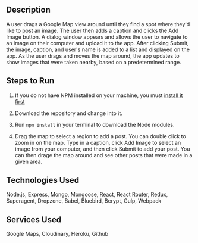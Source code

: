 ## Description

A user drags a Google Map view around until they find a spot where they'd like to post an image. The user then adds a caption and clicks the Add Image button. A dialog window appears and allows the user to navigate to an image on their computer and upload it to the app. After clicking Submit, the image, caption, and user's name is added to a list and displayed on the app. As the user drags and moves the map around, the app updates to show images that were taken nearby, based on a predetermined range.

## Steps to Run

1. If you do not have NPM installed on your machine, you must [install it first](https://docs.npmjs.com/cli/install)

2. Download the repository and change into it.

3. Run `npm install` in your terminal to download the Node modules.

4. Drag the map to select a region to add a post. You can double click to zoom in on the map. Type in a caption, click Add Image to select an image from your computer, and then click Submit to add your post. You can then drage the map around and see other posts that were made in a given area.

## Technologies Used 
Node.js, Express, Mongo, Mongoose, React, React Router, Redux, Superagent, Dropzone, Babel, Bluebird, Bcrypt, Gulp, Webpack 

## Services Used 
Google Maps, Cloudinary, Heroku, Github